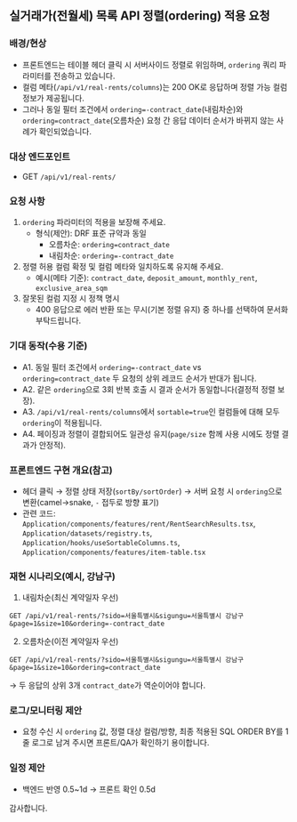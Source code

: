 ## 실거래가(전월세) 목록 API 정렬(ordering) 적용 요청

### 배경/현상

- 프론트엔드는 테이블 헤더 클릭 시 서버사이드 정렬로 위임하며, `ordering` 쿼리 파라미터를 전송하고 있습니다.
- 컬럼 메타(`/api/v1/real-rents/columns`)는 200 OK로 응답하며 정렬 가능 컬럼 정보가 제공됩니다.
- 그러나 동일 필터 조건에서 `ordering=-contract_date`(내림차순)와 `ordering=contract_date`(오름차순) 요청 간 응답 데이터 순서가 바뀌지 않는 사례가 확인되었습니다.

### 대상 엔드포인트

- GET `/api/v1/real-rents/`

### 요청 사항

1. `ordering` 파라미터의 적용을 보장해 주세요.
   - 형식(제안): DRF 표준 규약과 동일
     - 오름차순: `ordering=contract_date`
     - 내림차순: `ordering=-contract_date`
2. 정렬 허용 컬럼 확정 및 컬럼 메타와 일치하도록 유지해 주세요.
   - 예시(메타 기준): `contract_date`, `deposit_amount`, `monthly_rent`, `exclusive_area_sqm`
3. 잘못된 컬럼 지정 시 정책 명시
   - 400 응답으로 에러 반환 또는 무시(기본 정렬 유지) 중 하나를 선택하여 문서화 부탁드립니다.

### 기대 동작(수용 기준)

- A1. 동일 필터 조건에서 `ordering=-contract_date` vs `ordering=contract_date` 두 요청의 상위 레코드 순서가 반대가 됩니다.
- A2. 같은 `ordering`으로 3회 반복 호출 시 결과 순서가 동일합니다(결정적 정렬 보장).
- A3. `/api/v1/real-rents/columns`에서 `sortable=true`인 컬럼들에 대해 모두 `ordering`이 적용됩니다.
- A4. 페이징과 정렬이 결합되어도 일관성 유지(`page/size` 함께 사용 시에도 정렬 결과가 안정적).

### 프론트엔드 구현 개요(참고)

- 헤더 클릭 → 정렬 상태 저장(`sortBy/sortOrder`) → 서버 요청 시 `ordering`으로 변환(camel→snake, `-` 접두로 방향 표기)
- 관련 코드: `Application/components/features/rent/RentSearchResults.tsx`, `Application/datasets/registry.ts`, `Application/hooks/useSortableColumns.ts`, `Application/components/features/item-table.tsx`

### 재현 시나리오(예시, 강남구)

1. 내림차순(최신 계약일자 우선)

```
GET /api/v1/real-rents/?sido=서울특별시&sigungu=서울특별시 강남구&page=1&size=10&ordering=-contract_date
```

2. 오름차순(이전 계약일자 우선)

```
GET /api/v1/real-rents/?sido=서울특별시&sigungu=서울특별시 강남구&page=1&size=10&ordering=contract_date
```

→ 두 응답의 상위 3개 `contract_date`가 역순이어야 합니다.

### 로그/모니터링 제안

- 요청 수신 시 `ordering` 값, 정렬 대상 컬럼/방향, 최종 적용된 SQL ORDER BY를 1줄 로그로 남겨 주시면 프론트/QA가 확인하기 용이합니다.

### 일정 제안

- 백엔드 반영 0.5~1d → 프론트 확인 0.5d

감사합니다.
